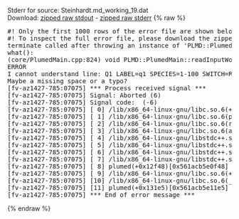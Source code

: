 Stderr for source:  Steinhardt.md_working_19.dat   
Download: [zipped raw stdout](Steinhardt.md_working_19.dat.plumed.stdout.txt.zip) - [zipped raw stderr](Steinhardt.md_working_19.dat.plumed.stderr.txt.zip) 
{% raw %}
<pre>
#! Only the first 1000 rows of the error file are shown below
#! To inspect the full error file, please download the zipped raw stderr file above
terminate called after throwing an instance of 'PLMD::Plumed::ExceptionError'
what():
(core/PlumedMain.cpp:824) void PLMD::PlumedMain::readInputWords(const std::vector<std::__cxx11::basic_string<char> >&)
ERROR
I cannot understand line: Q1 LABEL=q1 SPECIES=1-100 SWITCH=RATIONAL D_0=2.0 R_0=1.0
Maybe a missing space or a typo?
[fv-az1427-785:07075] *** Process received signal ***
[fv-az1427-785:07075] Signal: Aborted (6)
[fv-az1427-785:07075] Signal code:  (-6)
[fv-az1427-785:07075] [ 0] /lib/x86_64-linux-gnu/libc.so.6(+0x42520)[0x7f275b042520]
[fv-az1427-785:07075] [ 1] /lib/x86_64-linux-gnu/libc.so.6(pthread_kill+0x12c)[0x7f275b0969fc]
[fv-az1427-785:07075] [ 2] /lib/x86_64-linux-gnu/libc.so.6(raise+0x16)[0x7f275b042476]
[fv-az1427-785:07075] [ 3] /lib/x86_64-linux-gnu/libc.so.6(abort+0xd3)[0x7f275b0287f3]
[fv-az1427-785:07075] [ 4] /lib/x86_64-linux-gnu/libstdc++.so.6(+0xa2b9e)[0x7f275b4a2b9e]
[fv-az1427-785:07075] [ 5] /lib/x86_64-linux-gnu/libstdc++.so.6(+0xae20c)[0x7f275b4ae20c]
[fv-az1427-785:07075] [ 6] /lib/x86_64-linux-gnu/libstdc++.so.6(+0xae277)[0x7f275b4ae277]
[fv-az1427-785:07075] [ 7] /lib/x86_64-linux-gnu/libstdc++.so.6(__cxa_rethrow+0x4b)[0x7f275b4ae52b]
[fv-az1427-785:07075] [ 8] plumed(+0x12f48)[0x561acb5e0f48]
[fv-az1427-785:07075] [ 9] /lib/x86_64-linux-gnu/libc.so.6(+0x29d90)[0x7f275b029d90]
[fv-az1427-785:07075] [10] /lib/x86_64-linux-gnu/libc.so.6(__libc_start_main+0x80)[0x7f275b029e40]
[fv-az1427-785:07075] [11] plumed(+0x131e5)[0x561acb5e11e5]
[fv-az1427-785:07075] *** End of error message ***
</pre>
{% endraw %}
